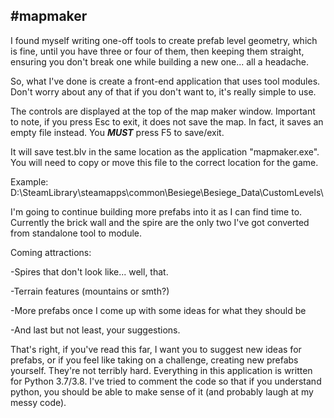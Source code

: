 #mapmaker
-
I found myself writing one-off tools to create prefab level geometry, which is fine, until you have
three or four of them, then keeping them straight, ensuring you don't break one while building a new
one... all a headache.

So, what I've done is create a front-end application that uses tool modules.  Don't worry about any
of that if you don't want to, it's really simple to use.

The controls are displayed at the top of the map maker window.  Important to note, if you press Esc
to exit, it does not save the map.  In fact, it saves an empty file instead.  You ***MUST*** press
F5 to save/exit.

It will save test.blv in the same location as the application "mapmaker.exe".  You will need to copy
or move this file to the correct location for the game.

Example: D:\SteamLibrary\steamapps\common\Besiege\Besiege_Data\CustomLevels\

I'm going to continue building more prefabs into it as I can find time to.  Currently the brick wall
and the spire are the only two I've got converted from standalone tool to module.

Coming attractions:

-Spires that don't look like... well, that.

-Terrain features (mountains or smth?)

-More prefabs once I come up with some ideas for what they should be

-And last but not least, your suggestions.

That's right, if you've read this far, I want you to suggest new ideas for prefabs, or if you feel
like taking on a challenge, creating new prefabs yourself.  They're not terribly hard.  Everything
in this application is written for Python 3.7/3.8.  I've tried to comment the code so that if you
understand python, you should be able to make sense of it (and probably laugh at my messy code).
